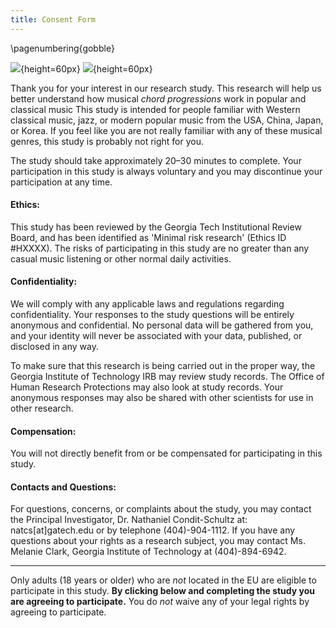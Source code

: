```yaml
---
title: Consent Form
---
```


\pagenumbering{gobble}

![](gatechlogo.png){height=60px}
![](LabLogo_BlackandWhite.png){height=60px}


Thank you for your interest in our research study.
This research will help us better understand how musical *chord progressions* work in popular and classical music
This study is intended for people familiar with Western classical music, jazz, or modern popular music from the USA, China, Japan, or Korea.
If you feel like you are not really familiar with any of these musical genres, this study is probably not right for you.

The study should take approximately 20&ndash;30 minutes to complete.
Your participation in this study is always voluntary and you may discontinue your participation at any time.

#### Ethics:

This study has been reviewed by the Georgia Tech Institutional Review Board, and has been identified as 'Minimal risk research' (Ethics ID #HXXXX).
The risks of participating in this study are no greater than any casual music listening or other normal daily activities.


#### Confidentiality:

We will comply with any applicable laws and regulations regarding confidentiality.
Your responses to the study questions will be entirely anonymous and confidential.
No personal data will be gathered from you, and your identity will never be associated with your data, published, or disclosed in any way.

To make sure that this research is being carried out in the proper way, the Georgia Institute of Technology IRB may review study records. 
The Office of Human Research Protections may also look at study records.
Your anonymous responses may also be shared with other scientists for use in other research.

#### Compensation:

You will not directly benefit from or be compensated for participating in this study.

#### Contacts and Questions:

For questions, concerns, or complaints about the study, you may contact the Principal Investigator, Dr. Nathaniel Condit-Schultz at: natcs[at]gatech.edu or by telephone (404)-904-1112.
If you have any questions about your rights as a research subject, you may contact Ms. Melanie Clark, Georgia Institute of Technology at (404)-894-6942.

----

Only adults (18 years or older) who are *not* located in the EU are eligible to participate in this study.
**By clicking below and completing the study you are agreeing to participate.**
You do *not* waive any of your legal rights by agreeing to participate. 


